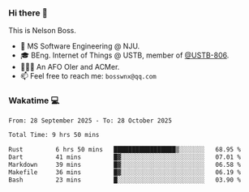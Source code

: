 ### Hi there 👋

<!--
**bosswnx/bosswnx** is a ✨ _special_ ✨ repository because its `README.md` (this file) appears on your GitHub profile.

Here are some ideas to get you started:

- 🔭 I’m currently working on ...
- 🌱 I’m currently learning ...
- 👯 I’m looking to collaborate on ...
- 🤔 I’m looking for help with ...
- 💬 Ask me about ...
- 📫 How to reach me: ...
- 😄 Pronouns: ...
- ⚡ Fun fact: ...
-->

This is Nelson Boss.

- 🏫 MS Software Engineering @ NJU.
- 🎓 BEng. Internet of Things @ USTB, member of [@USTB-806](https://ustb-806.github.io/).
- 🧑🏻‍💻 An AFO OIer and ACMer.
- 📫 Feel free to reach me: `bosswnx@qq.com`

### Wakatime 💻

<!--START_SECTION:waka-->

```txt
From: 28 September 2025 - To: 28 October 2025

Total Time: 9 hrs 50 mins

Rust         6 hrs 50 mins   █████████████████▒░░░░░░░   68.95 %
Dart         41 mins         █▓░░░░░░░░░░░░░░░░░░░░░░░   07.01 %
Markdown     39 mins         █▓░░░░░░░░░░░░░░░░░░░░░░░   06.58 %
Makefile     36 mins         █▓░░░░░░░░░░░░░░░░░░░░░░░   06.19 %
Bash         23 mins         █░░░░░░░░░░░░░░░░░░░░░░░░   03.90 %
```

<!--END_SECTION:waka-->
